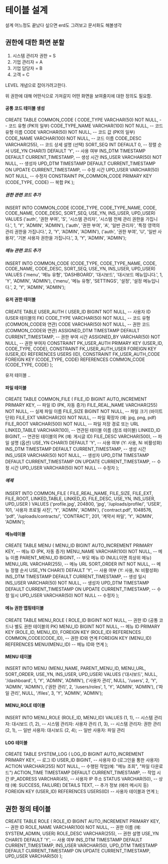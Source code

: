 
# 테이블 설계

설계 어느정도 끝났다 싶으면 erd도 그려보고 문서화도 해볼생각

## 권한에 대한 화면 분할

1. 시스템 관리자 권한 = S
2. 기업 관리자 = A
3. 기업 담당자 = B
4. 고객 = C

LEVEL 개념으로 잡아가려고한다.

위 권한에 대해 어떤식으로 가져갈지 어떤 화면을 보여줄지에 대한 정의도 필요함.


#### 공통 코드 테이블 생성
CREATE TABLE COMMON_CODE (
    CODE_TYPE         VARCHAR(50) NOT NULL,         -- 코드 유형 (PK의 일부)
    CODE_TYPE_NAME    VARCHAR(100) NOT NULL,       -- 코드 유형 이름
    CODE              VARCHAR(50) NOT NULL,        -- 코드 값 (PK의 일부)
    CODE_NAME         VARCHAR(100) NOT NULL,       -- 코드 이름
    CODE_DESC         VARCHAR(255),                -- 코드 상세 설명 (선택)
    SORT_SEQ          INT DEFAULT 0,               -- 정렬 순서
    USE_YN            CHAR(1) DEFAULT 'Y',         -- 사용 여부
    INS_DTM           TIMESTAMP DEFAULT CURRENT_TIMESTAMP, -- 생성 시간
    INS_USER          VARCHAR(50) NOT NULL,        -- 생성자
    UPD_DTM           TIMESTAMP DEFAULT CURRENT_TIMESTAMP ON UPDATE CURRENT_TIMESTAMP, -- 수정 시간
    UPD_USER          VARCHAR(50) NOT NULL,        -- 수정자
    CONSTRAINT PK_COMMON_CODE PRIMARY KEY (CODE_TYPE, CODE) -- 복합 PK
);

##### 권한 관련 코드 추가
INSERT INTO COMMON_CODE (CODE_TYPE, CODE_TYPE_NAME, CODE, CODE_NAME, CODE_DESC, SORT_SEQ, USE_YN, INS_USER, UPD_USER)
VALUES
    ('auth', '권한 부여', 'S', '시스템 관리자', '시스템 전체 관리 권한을 가집니다.', 1, 'Y', 'ADMIN', 'ADMIN'),
    ('auth', '권한 부여', 'A', '일반 관리자', '특정 영역의 관리 권한을 가집니다.', 2, 'Y', 'ADMIN', 'ADMIN'),
    ('auth', '권한 부여', 'U', '일반 사용자', '기본 사용자 권한을 가집니다.', 3, 'Y', 'ADMIN', 'ADMIN');

##### 메뉴 관련 코드 추가
INSERT INTO COMMON_CODE (CODE_TYPE, CODE_TYPE_NAME, CODE, CODE_NAME, CODE_DESC, SORT_SEQ, USE_YN, INS_USER, UPD_USER)
VALUES
    ('menu', '메뉴 유형', 'DASHBOARD', '대시보드', '대시보드 메뉴입니다.', 1, 'Y', 'ADMIN', 'ADMIN'),
    ('menu', '메뉴 유형', 'SETTINGS', '설정', '설정 메뉴입니다.', 2, 'Y', 'ADMIN', 'ADMIN');

#### 유저 권한 테이블
CREATE TABLE USER_AUTH (
    USER_ID       BIGINT NOT NULL,              -- 사용자 ID (USER 테이블의 FK)
    CODE_TYPE     VARCHAR(50) NOT NULL,        -- 코드 유형 (COMMON_CODE와 연관)
    CODE          VARCHAR(50) NOT NULL,        -- 권한 코드 (COMMON_CODE와 연관)
    ASSIGNED_DTM  TIMESTAMP DEFAULT CURRENT_TIMESTAMP, -- 권한 부여 시간
    ASSIGNED_BY   VARCHAR(50) NOT NULL,        -- 권한 부여자
    CONSTRAINT PK_USER_AUTH PRIMARY KEY (USER_ID, CODE_TYPE, CODE),
    CONSTRAINT FK_USER_AUTH_USER FOREIGN KEY (USER_ID) REFERENCES USERS (ID),
    CONSTRAINT FK_USER_AUTH_CODE FOREIGN KEY (CODE_TYPE, CODE) REFERENCES COMMON_CODE (CODE_TYPE, CODE)
);

유저 테이블
..

#### 파일 테이블
CREATE TABLE COMMON_FILE (
    FILE_ID          BIGINT AUTO_INCREMENT PRIMARY KEY,  -- 파일 ID (PK, 자동 증가)
    FILE_REAL_NAME   VARCHAR(255) NOT NULL,              -- 실제 파일 이름
    FILE_SIZE        BIGINT NOT NULL,                   -- 파일 크기 (바이트 단위)
    FILE_EXT         VARCHAR(20) NOT NULL,              -- 파일 확장자 (예: jpg, png, pdf)
    FILE_ROOT        VARCHAR(500) NOT NULL,             -- 파일 저장 경로 또는 URL
    LINKED_TABLE     VARCHAR(100),                      -- 연관된 테이블 이름 (참조 테이블)
    LINKED_ID        BIGINT,                            -- 연관된 테이블의 PK (예: 게시글 ID)
    FILE_DESC        VARCHAR(500),                      -- 파일 설명 (옵션)
    USE_YN           CHAR(1) DEFAULT 'Y',               -- 사용 여부 (Y: 사용, N: 비활성화)
    INS_DTM          TIMESTAMP DEFAULT CURRENT_TIMESTAMP, -- 생성 시간
    INS_USER         VARCHAR(50) NOT NULL,              -- 생성자
    UPD_DTM          TIMESTAMP DEFAULT CURRENT_TIMESTAMP ON UPDATE CURRENT_TIMESTAMP, -- 수정 시간
    UPD_USER         VARCHAR(50) NOT NULL               -- 수정자
);

##### 예제
INSERT INTO COMMON_FILE (
    FILE_REAL_NAME, FILE_SIZE, FILE_EXT, FILE_ROOT, LINKED_TABLE, LINKED_ID, FILE_DESC, USE_YN, INS_USER, UPD_USER
)
VALUES
    ('profile.jpg', 204800, 'jpg', '/uploads/profile/', 'USER', 101, '사용자 프로필 사진', 'Y', 'ADMIN', 'ADMIN'),
    ('contract.pdf', 1048576, 'pdf', '/uploads/contracts/', 'CONTRACT', 201, '계약서 파일', 'Y', 'ADMIN', 'ADMIN');

#### 메뉴테이블
CREATE TABLE MENU (
    MENU_ID          BIGINT AUTO_INCREMENT PRIMARY KEY,  -- 메뉴 ID (PK, 자동 증가)
    MENU_NAME        VARCHAR(100) NOT NULL,             -- 메뉴 이름
    PARENT_MENU_ID   BIGINT,                            -- 부모 메뉴 ID (NULL이면 최상위 메뉴)
    MENU_URL         VARCHAR(255),                      -- 메뉴 URL
    SORT_ORDER       INT NOT NULL,                      -- 메뉴 정렬 순서
    USE_YN           CHAR(1) DEFAULT 'Y',               -- 사용 여부 (Y: 사용, N: 비활성화)
    INS_DTM          TIMESTAMP DEFAULT CURRENT_TIMESTAMP, -- 생성 일시
    INS_USER         VARCHAR(50) NOT NULL,              -- 생성자
    UPD_DTM          TIMESTAMP DEFAULT CURRENT_TIMESTAMP ON UPDATE CURRENT_TIMESTAMP, -- 수정 일시
    UPD_USER         VARCHAR(50) NOT NULL               -- 수정자
);

#### 메뉴 권한 맵핑테이블
CREATE TABLE MENU_ROLE (
    ROLE_ID          BIGINT NOT NULL,                   -- 권한 ID (공통 코드나 별도 권한 테이블의 PK)
    MENU_ID          BIGINT NOT NULL,                   -- 메뉴 ID
    PRIMARY KEY (ROLE_ID, MENU_ID),
    FOREIGN KEY (ROLE_ID) REFERENCES COMMON_CODE(CODE_ID), -- 권한 ID와 연계
    FOREIGN KEY (MENU_ID) REFERENCES MENU(MENU_ID)       -- 메뉴 ID와 연계
);

#### MENU 테이블
INSERT INTO MENU (MENU_NAME, PARENT_MENU_ID, MENU_URL, SORT_ORDER, USE_YN, INS_USER, UPD_USER)
VALUES
('대시보드', NULL, '/dashboard', 1, 'Y', 'ADMIN', 'ADMIN'),
('사용자 관리', NULL, '/users', 2, 'Y', 'ADMIN', 'ADMIN'),
('권한 관리', 2, '/users/roles', 1, 'Y', 'ADMIN', 'ADMIN'),
('파일 관리', NULL, '/files', 3, 'Y', 'ADMIN', 'ADMIN');

#### MENU_ROLE 테이블
INSERT INTO MENU_ROLE (ROLE_ID, MENU_ID)
VALUES
(1, 1), -- 시스템 관리자: 대시보드
(1, 2), -- 시스템 관리자: 사용자 관리
(1, 3), -- 시스템 관리자: 권한 관리
(2, 1), -- 일반 사용자: 대시보드
(2, 4); -- 일반 사용자: 파일 관리

#### LOG 테이블
CREATE TABLE SYSTEM_LOG (
    LOG_ID          BIGINT AUTO_INCREMENT PRIMARY KEY,  -- 로그 ID
    USER_ID         BIGINT,                            -- 사용자 ID (로그인을 통한 사용자)
    ACTION          VARCHAR(255) NOT NULL,            -- 수행된 작업(예: "메뉴 조회", "파일 다운로드")
    ACTION_TIME     TIMESTAMP DEFAULT CURRENT_TIMESTAMP, -- 작업 시간
    IP_ADDRESS      VARCHAR(45),                      -- 사용자 IP 주소
    STATUS          VARCHAR(50),                      -- 상태 (예: SUCCESS, FAILURE)
    DETAILS         TEXT,                              -- 추가 정보 (에러 메시지 등)
    FOREIGN KEY (USER_ID) REFERENCES USERS(ID)         -- 사용자 테이블과 연계
);

## 권한 정의 테이블
CREATE TABLE ROLE (
    ROLE_ID         BIGINT AUTO_INCREMENT PRIMARY KEY, -- 권한 ID
    ROLE_NAME       VARCHAR(100) NOT NULL,            -- 권한 이름 (예: SYSTEM_ADMIN, USER)
    ROLE_DESC       VARCHAR(255),                     -- 권한 설명
    USE_YN          CHAR(1) DEFAULT 'Y',              -- 사용 여부
    INS_DTM         TIMESTAMP DEFAULT CURRENT_TIMESTAMP,
    INS_USER        VARCHAR(50),
    UPD_DTM         TIMESTAMP DEFAULT CURRENT_TIMESTAMP ON UPDATE CURRENT_TIMESTAMP,
    UPD_USER        VARCHAR(50)
);
